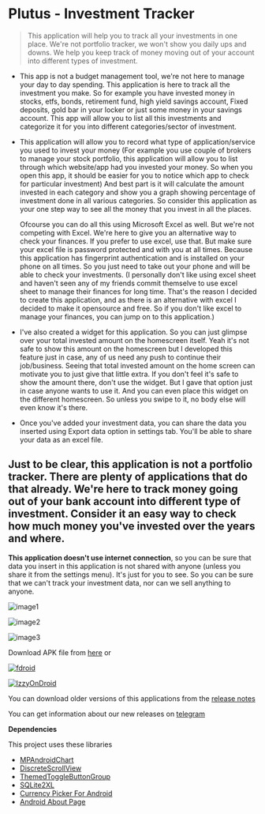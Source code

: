 # Plutus - Investment Tracker

> This application will help you to track all your investments in one place. We're not portfolio tracker, we won't show you daily ups and downs. We help you keep track of money moving out of your account into different types of investment.


- This app is not a budget management tool, we're not here to manage your day to day spending. This application is here to track all the investment you make. So for example you have invested money in stocks, etfs, bonds, retirement fund, high yield savings account, Fixed deposits, gold bar in your locker or just some money in your savings account. This app will allow you to list all this investments and categorize it for you into different categories/sector of investment. 

- This application will allow you to record what type of application/service you used to invest your money (For example you use couple of brokers to manage your stock portfolio, this application will allow you to list through which website/app had you invested your money. So when you open this app, it should be easier for you to notice which app to check for particular investment)  And best part is it will calculate the amount invested in each category and show you a graph showing percentage of investment done in all various categories. So consider this application as your one step way to see all the money that you invest in all the places.
   
     Ofcourse you can do all this using Microsoft Excel as well. But we're not competing with Excel. We're here to give you an alternative way to check your finances. If you prefer to use excel, use that. But make sure your excel file is password protected and with you at all times. Because this application has fingerprint authentication and is installed on your phone on all times. So you just need to take out your phone and will be able to check your investments. (I personally don't like using excel sheet and haven't seen any of my friends commit themselve to use excel sheet to manage their finances for long time. That's the reason I decided to create this application, and as there is an alternative with excel I decided to make it opensource and free. So if you don't like excel to manage your finances, you can jump on to this application.) 
 

- I've also created a widget for this application. So you can just glimpse over your total invested amount on the homescreen itself. Yeah it's not safe to show this amount on the homescreen but I developed this feature just in case, any of us need any push to continue their job/business. Seeing that total invested amount on the home screen can motivate you to just give that little extra. If you don't feel it's safe to show the amount there, don't use the widget. But I gave that option just in case anyone wants to use it. And you can even place this widget on the different homescreen. So unless you swipe to it, no body else will even know it's there.


- Once you've added your investment data, you can share the data you inserted using Export data option in settings tab. You'll be able to share your data as an excel file.
  

## Just to be clear, this application is not a portfolio tracker. There are plenty of applications that do that already. We're here to track money going out of your bank account into different type of investment. Consider it an easy way to check how much money you've invested over the years and where.

**This application doesn't use internet connection**, so you can be sure that data you insert in this application is not shared with anyone (unless you share it from the settings menu). It's just for you to see. So you can be sure that we can't track your investment data, nor can we sell anything to anyone.



![image1](https://user-images.githubusercontent.com/6127736/135704223-3f47e774-1ccf-458c-aee4-48839445f7f5.PNG)

![image2](https://user-images.githubusercontent.com/6127736/135704232-87065910-7a47-431b-9b51-63dc6a472687.PNG)

![image3](https://user-images.githubusercontent.com/6127736/135704242-945b757d-b8fb-4d6b-a436-d618607a6d83.PNG)




Download APK file from [here](https://github.com/soumikshah/Plutus-InvestmentTracker/releases/download/0.9/com.soumikshah.plutus.apk) or



[![fdroid](https://user-images.githubusercontent.com/6127736/132389902-f912a05d-6a9c-4c0a-81fe-11a9c9137a8d.png)](https://f-droid.org/packages/com.soumikshah.investmenttracker)

[![IzzyOnDroid](https://user-images.githubusercontent.com/6127736/132391050-ac0294f0-932f-44f4-ac37-5b2e13702a92.png)](https://apt.izzysoft.de/fdroid/index/apk/com.soumikshah.investmenttracker)


You can download older versions of this applications from the [release notes](https://github.com/soumikshah/InvestmentTracker/releases)

You can get information about our new releases on [telegram](https://t.me/plutus_investment_tracker)


**Dependencies**

This project uses these libraries
- [MPAndroidChart](https://github.com/PhilJay/MPAndroidChart)
- [DiscreteScrollView](https://github.com/yarolegovich/DiscreteScrollView)
- [ThemedToggleButtonGroup](https://github.com/Bryanx/themed-toggle-button-group)
- [SQLite2XL](https://github.com/androidmads/SQLite2XL)
- [Currency Picker For Android](https://github.com/midorikocak/currency-picker-android)
- [Android About Page](https://github.com/medyo/android-about-page)
